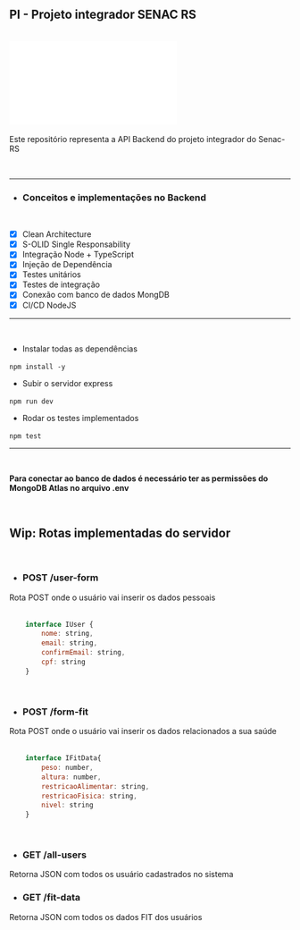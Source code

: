 <h2>PI - Projeto integrador SENAC RS</h2>
<br>

<img src="./readmeImages/MY.png" style="align: center" height="150" width="300">

<br>

<p>
    Este repositório representa a API Backend do projeto integrador do Senac-RS 
</p>

<br>

****

- <h3>Conceitos e implementações no Backend</h3>

<br>

- [x] Clean Architecture
- [x] S-OLID Single Responsability
- [x] Integração Node + TypeScript
- [x] Injeção de Dependência
- [x] Testes unitários
- [x] Testes de integração
- [x] Conexão com banco de dados MongDB
- [x] CI/CD NodeJS

****

<br>

- <p>Instalar todas as dependências</p>

``npm install -y``

- <p>Subir o servidor express</p>

``npm run dev``

- <p>Rodar os testes implementados</p>

``npm test``

***

<br>

<strong> Para conectar ao banco de dados é necessário ter as permissões do MongoDB Atlas no arquivo .env</strong>

<br>

<h2>Wip: Rotas implementadas do servidor</h2>
<br>

- <h3>POST /user-form</h3>

<p>Rota POST onde o usuário vai inserir os dados pessoais</p>

```js

    interface IUser {
        nome: string,
        email: string,
        confirmEmail: string,
        cpf: string
    }

```
<br>

- <h3>POST /form-fit</h3>

<p>Rota POST onde o usuário vai inserir os dados relacionados a sua saúde</p>

```js

    interface IFitData{
        peso: number,
        altura: number,
        restricaoAlimentar: string,
        restricaoFisica: string,
        nivel: string
    }

```
<br>

- <h3>GET /all-users</h3>
<p>Retorna JSON com todos os usuário cadastrados no sistema</p>


- <h3>GET /fit-data</h3>
<p>Retorna JSON com todos os dados FIT dos usuários</p>
